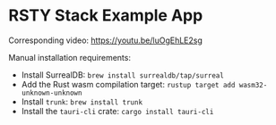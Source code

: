 # RSTY Stack Example App

Corresponding video: <https://youtu.be/luOgEhLE2sg>

Manual installation requirements:

- Install SurrealDB: `brew install surrealdb/tap/surreal`
- Add the Rust wasm compilation target: `rustup target add wasm32-unknown-unknown`
- Install `trunk`: `brew install trunk`
- Install the `tauri-cli` crate: `cargo install tauri-cli`
